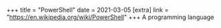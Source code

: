+++
title = "PowerShell"
date = 2021-03-05
[extra]
link = "https://en.wikipedia.org/wiki/PowerShell"
+++
A programming language

